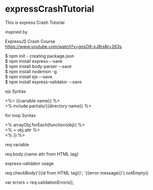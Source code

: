 # expressCrashTutorial
This is express Crash Tutorial

inspried by

ExpressJS Crash Course<br />
https://www.youtube.com/watch?v=gnsO8-xJ8rs&t=263s

$ npm init - creating package.json<br />
$ npm install express --save<br />
$ npm install body-parser --save<br />
$ npm install nodemon -g<br />
$ npm install ejs --save<br />
$ npm install express-validator --save<br />

ejs Syntax

<%= {{variable name}} %><br />
<% include partials/{{directory name}} %><br />

for loop Syntax

<% arrayObj.forEach(function(obj){ %> <br />
  <% = obj.attr %> <br />
<% }) %><br />

req variable

req.body.{name attr from HTML tag}<br />


express-validator usage

req.checkBody('{{id from HTML tag}}', '{{error message}}').notEmpty()<br />

var errors = req.validationErrors();<br />
